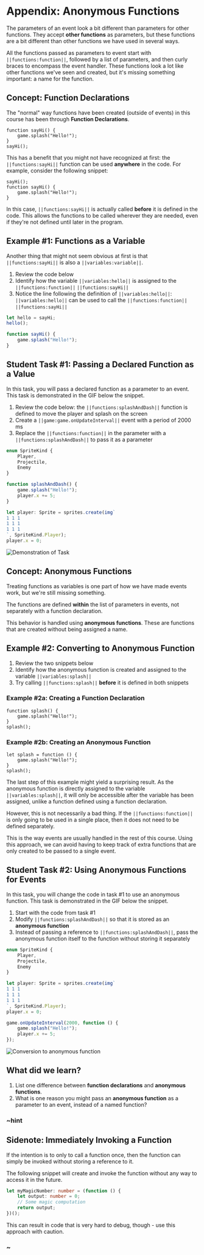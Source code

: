 # Appendix: Anonymous Functions

The parameters of an event look a bit different than parameters for other functions.
They accept **other functions** as parameters,
but these functions are a bit different than other functions we have used in several ways.

All the functions passed as parameters to event start with ``||functions:function||``,
followed by a list of parameters, and then curly braces to encompass the event handler.
These functions look a lot like other functions we've seen and created,
but it's missing something important: a name for the function.

## Concept: Function Declarations

The "normal" way functions have been created (outside of events)
in this course has been through **Function Declarations**.

```typescript-ignore
function sayHi() {
    game.splash("Hello!");
}
sayHi();
```

This has a benefit that you might not have recognized at first:
the ``||functions:sayHi||`` function can be used **anywhere** in the code.
For example, consider the following snippet:

```typescript-ignore
sayHi();
function sayHi() {
    game.splash("Hello!");
}
```

In this case, ``||functions:sayHi||`` is actually called **before** it
is defined in the code.
This allows the functions to be called wherever they are needed,
even if they're not defined until later in the program.

## Example #1: Functions as a Variable

Another thing that might not seem obvious at first is that ``||functions:sayHi||``
is also a ``||variables:variable||``.

1. Review the code below
2. Identify how the variable ``||variables:hello||`` is assigned to the
``||functions:function||`` ``||functions:sayHi||``
3. Notice the line following the definition of ``||variables:hello||``:
``||variables:hello||`` can be used to call the ``||functions:function||`` ``||functions:sayHi||``

```typescript
let hello = sayHi;
hello();

function sayHi() {
    game.splash("Hello!");
}
```

## Student Task #1: Passing a Declared Function as a Value

In this task, you will pass a declared function as a parameter to an event.
This task is demonstrated in the GIF below the snippet.

1. Review the code below: the ``||functions:splashAndDash||`` function is
defined to move the player and splash on the screen
2. Create a ``||game:game.onUpdateInterval||`` event with a period of 2000 ms
3. Replace the ``||functions:function||`` in the parameter with a
``||functions:splashAndDash||`` to pass it as a parameter

```typescript
enum SpriteKind {
    Player,
    Projectile,
    Enemy
}

function splashAndDash() {
    game.splash("Hello!");
    player.x += 5;
}

let player: Sprite = sprites.create(img`
1 1 1
1 1 1
1 1 1
`, SpriteKind.Player);
player.x = 0;
```

![Demonstration of Task](/static/courses/csintro4/appendix/splash-and-dash.gif)

## Concept: Anonymous Functions

Treating functions as variables is one part of how we have made events work,
but we're still missing something.

The functions are defined **within** the list of parameters in events,
not separately with a function declaration.

This behavior is handled using **anonymous functions**.
These are functions that are created without being assigned a name.

## Example #2: Converting to Anonymous Function

1. Review the two snippets below
2. Identify how the anonymous function is created and assigned to the
variable ``||variables:splash||``
3. Try calling ``||functions:splash||`` **before** it is defined in both snippets

### Example #2a: Creating a Function Declaration

```typescript-ignore
function splash() {
    game.splash("Hello!");
}
splash();
```

### Example #2b: Creating an Anonymous Function

```typescript-ignore
let splash = function () {
    game.splash("Hello!");
}
splash();
```

The last step of this example might yield a surprising result.
As the anonymous function is directly assigned to the variable ``||variables:splash||``,
it will only be accessible after the variable has been assigned,
unlike a function defined using a function declaration.

However, this is not necessarily a bad thing.
If the ``||functions:function||`` is only going to be used in a single place,
then it does not need to be defined separately.

This is the way events are usually handled in the rest of this course.
Using this approach, we can avoid having to keep track of extra functions
that are only created to be passed to a single event.

## Student Task #2: Using Anonymous Functions for Events

In this task, you will change the code in task #1 to use an anonymous function.
This task is demonstrated in the GIF below the snippet.

1. Start with the code from task #1
2. Modify ``||functions:splashAndDash||`` so that it is stored as an **anonymous function**
3. Instead of passing a reference to ``||functions:splashAndDash||``,
pass the anonymous function itself to the function without storing it separately

```typescript
enum SpriteKind {
    Player,
    Projectile,
    Enemy
}

let player: Sprite = sprites.create(img`
1 1 1
1 1 1
1 1 1
`, SpriteKind.Player);
player.x = 0;

game.onUpdateInterval(2000, function () {
    game.splash("Hello!");
    player.x += 5;
});
```

![Conversion to anonymous function](/static/courses/csintro4/appendix/anonymous-again.gif)

## What did we learn?

1. List one difference between **function declarations** and **anonymous functions**.
2. What is one reason you might pass an **anonymous function** as a
parameter to an event, instead of a named function?

### ~hint

## Sidenote: Immediately Invoking a Function

If the intention is to only to call a function once,
then the function can simply be invoked without storing a reference to it.

The following snippet will create and invoke the function without any way
to access it in the future.

```typescript
let myMagicNumber: number = (function () {
    let output: number = 0;
    // Some magic computation
    return output;
})();
```

This can result in code that is very hard to debug, though -
use this approach with caution.

### ~
